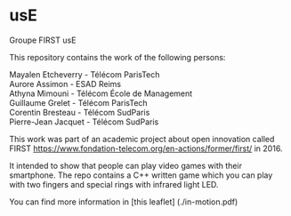 # usE
Groupe FIRST usE

This repository contains the work of the following persons:

Mayalen Etcheverry - Télécom ParisTech  
Aurore Assimon - ESAD Reims  
Athyna Mimouni - Télécom École de Management  
Guillaume Grelet - Télécom ParisTech  
Corentin Bresteau - Télécom SudParis  
Pierre-Jean Jacquet - Télécom SudParis


This work was part of an academic project about open innovation called FIRST https://www.fondation-telecom.org/en-actions/former/first/ in 2016.    
  
It intended to show that people can play video games with their smartphone. The repo contains a C++ written game which you can play with two fingers and special rings with infrared light LED.

You can find more information in [this leaflet] (./in-motion.pdf)  